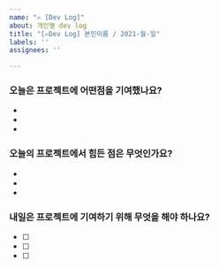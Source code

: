 ```yaml
---
name: "✍️ [Dev Log]"
about: 개인별 dev log
title: "[✍️Dev Log] 본인이름 / 2021-월-일"
labels: ''
assignees: ''

---
```


### 오늘은 프로젝트에 어떤점을 기여했나요?
*
*
*


### 오늘의 프로젝트에서 힘든 점은 무엇인가요?
*
*
*

### 내일은 프로젝트에 기여하기 위해 무엇을 해야 하나요?
- [ ] 
- [ ]
- [ ]
